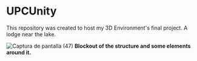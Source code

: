 # UPCUnity
This repository was created to host my 3D Environment's final project. A lodge near the lake.

![Captura de pantalla (47)](https://github.com/JoeyCM/Chaves_Joel_Repository/assets/99725590/ddffeeb8-5881-48f3-a02a-705a256cdea1)
**Blockout of the structure and some elements around it.**
